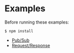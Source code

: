 # Examples

Before running these examples:

```
$ npm install
```

- [Pub/Sub](pubsub)
- [Request/Response](reqres)

